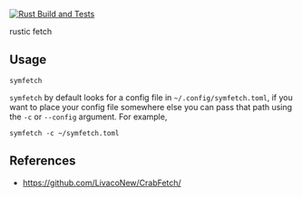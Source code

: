 [![Rust Build and Tests](https://github.com/SymmetrySyndicate/symfetch/actions/workflows/ci.yml/badge.svg?branch=main)](https://github.com/SymmetrySyndicate/symfetch/actions/workflows/ci.yml)

rustic fetch

## Usage

```
symfetch
```

`symfetch` by default looks for a config file in `~/.config/symfetch.toml`, if you want to place your config file somewhere else you can pass that path using the `-c` or `--config` argument. For example,

```
symfetch -c ~/symfetch.toml
```


## References
* https://github.com/LivacoNew/CrabFetch/
